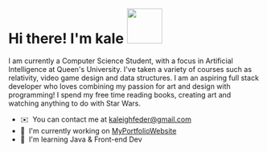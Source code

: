 Hi there! I'm kale 
<img src="https://media4.giphy.com/media/z1AumTBpH3RoeKsaG6/giphy.gif?cid=ecf05e47oujyn5vkjx1i6er8yiadezrn813ibi7w90dzb0pp&ep=v1_stickers_search&rid=giphy.gif&ct=s" width="70" height="70" />
============================================================================================================================



I am currently a Computer Science Student, with a focus in Artificial Intelligence at Queen's University. I've taken a variety of courses such as relativity, video game design and data structures. I am an aspiring full stack developer who loves combining my passion for art and design with programming! I spend my free time reading books, creating art and watching anything to do with Star Wars.

*   ✉️  You can contact me at [kaleighfeder@gmail.com](mailto:kaleighfeder@gmail.com)
*   🚀  I'm currently working on [MyPortfolioWebsite](http://kalefed.github.io)
*   🧠  I'm learning Java & Front-end Dev
